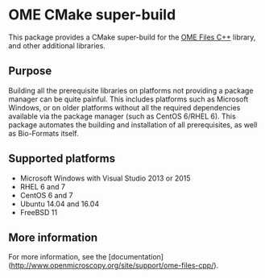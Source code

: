 # OME CMake super-build

This package provides a CMake super-build for the
[OME Files C++](http://github.com/ome/ome-files-cpp)
library, and other additional libraries.


Purpose
-------

Building all the prerequisite libraries on platforms not providing a
package manager can be quite painful.  This includes platforms such as
Microsoft Windows, or on older platforms without all the required
dependencies available via the package manager (such as CentOS 6/RHEL
6).  This package automates the building and installation of all
prerequisites, as well as Bio-Formats itself.


Supported platforms
-------------------

- Microsoft Windows with Visual Studio 2013 or 2015
- RHEL 6 and 7
- CentOS 6 and 7
- Ubuntu 14.04 and 16.04
- FreeBSD 11

More information
----------------

For more information, see the [documentation]
(http://www.openmicroscopy.org/site/support/ome-files-cpp/).
